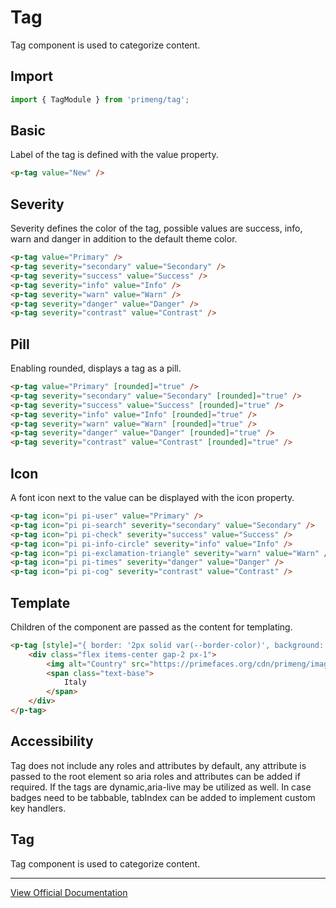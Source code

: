 # Tag

Tag component is used to categorize content.

## Import

```typescript
import { TagModule } from 'primeng/tag';
```

## Basic

Label of the tag is defined with the value property.

```html
<p-tag value="New" />
```

## Severity

Severity defines the color of the tag, possible values are success, info, warn and danger in addition to the default theme color.

```html
<p-tag value="Primary" />
<p-tag severity="secondary" value="Secondary" />
<p-tag severity="success" value="Success" />
<p-tag severity="info" value="Info" />
<p-tag severity="warn" value="Warn" />
<p-tag severity="danger" value="Danger" />
<p-tag severity="contrast" value="Contrast" />
```

## Pill

Enabling rounded, displays a tag as a pill.

```html
<p-tag value="Primary" [rounded]="true" />
<p-tag severity="secondary" value="Secondary" [rounded]="true" />
<p-tag severity="success" value="Success" [rounded]="true" />
<p-tag severity="info" value="Info" [rounded]="true" />
<p-tag severity="warn" value="Warn" [rounded]="true" />
<p-tag severity="danger" value="Danger" [rounded]="true" />
<p-tag severity="contrast" value="Contrast" [rounded]="true" />
```

## Icon

A font icon next to the value can be displayed with the icon property.

```html
<p-tag icon="pi pi-user" value="Primary" />
<p-tag icon="pi pi-search" severity="secondary" value="Secondary" />
<p-tag icon="pi pi-check" severity="success" value="Success" />
<p-tag icon="pi pi-info-circle" severity="info" value="Info" />
<p-tag icon="pi pi-exclamation-triangle" severity="warn" value="Warn" />
<p-tag icon="pi pi-times" severity="danger" value="Danger" />
<p-tag icon="pi pi-cog" severity="contrast" value="Contrast" />
```

## Template

Children of the component are passed as the content for templating.

```html
<p-tag [style]="{ border: '2px solid var(--border-color)', background: 'transparent', color: 'var(--text-color)'}">
    <div class="flex items-center gap-2 px-1">
        <img alt="Country" src="https://primefaces.org/cdn/primeng/images/demo/flag/flag_placeholder.png" class="flag flag-it" style="width: 18px" />
        <span class="text-base">
            Italy
        </span>
    </div>
</p-tag>
```

## Accessibility

Tag does not include any roles and attributes by default, any attribute is passed to the root element so aria roles and attributes can be added if required. If the tags are dynamic,aria-live may be utilized as well. In case badges need to be tabbable, tabIndex can be added to implement custom key handlers.

## Tag

Tag component is used to categorize content.

---

[View Official Documentation](https://primeng.org/tag)
